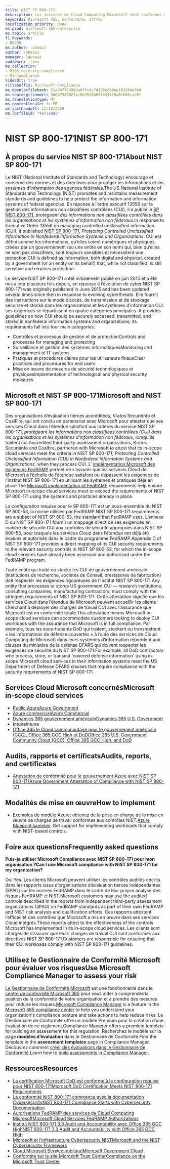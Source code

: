 ```yaml
---
title: NIST SP 800-171
description: Les services de Cloud Computing Microsoft sont conformes aux directives NIST SP 800-171 pour protéger les informations non classées contrôlées (CUI) dans les systèmes d’information non fédéraux.
keywords: Microsoft 365, conformité, offres
localization_priority: None
ms.prod: microsoft-365-enterprise
ms.topic: article
f1.keywords:
- NOCSH
ms.author: robmazz
author: robmazz
manager: laurawi
audience: itpro
ms.collection:
- M365-security-compliance
- MS-Compliance
hideEdit: true
titleSuffix: Microsoft Compliance
ms.openlocfilehash: 51a09772498da0ffc4c7d135e8b9ae103364a984
ms.sourcegitcommit: 9d00734702fec0e76f6b001e31ff0a6eb60cae6f
ms.translationtype: MT
ms.contentlocale: fr-FR
ms.lasthandoff: 12/18/2020
ms.locfileid: "49712082"
---
```

# <a name="nist-sp-800-171"></a><span data-ttu-id="b563d-104">NIST SP 800-171</span><span class="sxs-lookup"><span data-stu-id="b563d-104">NIST SP 800-171</span></span>

## <a name="about-nist-sp-800-171"></a><span data-ttu-id="b563d-105">À propos du service NIST SP 800-171</span><span class="sxs-lookup"><span data-stu-id="b563d-105">About NIST SP 800-171</span></span>

<span data-ttu-id="b563d-106">Le NIST (National Institute of Standards and Technology) encourage et conserve des normes et des directives pour protéger les informations et les systèmes d’information des agences fédérales.</span><span class="sxs-lookup"><span data-stu-id="b563d-106">The US National Institute of Standards and Technology (NIST) promotes and maintains measurement standards and guidelines to help protect the information and information systems of federal agencies.</span></span> <span data-ttu-id="b563d-107">En réponse à l’ordre exécutif 13556 sur la gestion des informations non classifiées contrôlées (CUI), il a publié le [SP NIST 800-171](https://csrc.nist.gov/publications/detail/sp/800-171/rev-1/final), *protégeant des informations non classifiées contrôlées dans les organisations et les systèmes d’information non fédéraux*.</span><span class="sxs-lookup"><span data-stu-id="b563d-107">In response to Executive Order 13556 on managing controlled unclassified information (CUI), it published [NIST SP 800-171](https://csrc.nist.gov/publications/detail/sp/800-171/rev-1/final), *Protecting Controlled Unclassified Information In Nonfederal Information Systems and Organizations*.</span></span> <span data-ttu-id="b563d-108">CUI est défini comme les informations, qu’elles soient numériques et physiques, créées par un gouvernement (ou une entité en son nom) qui, bien qu’elles ne sont pas classifiées, sont toujours sensibles et nécessitent une protection.</span><span class="sxs-lookup"><span data-stu-id="b563d-108">CUI is defined as information, both digital and physical, created by a government (or an entity on its behalf) that, while not classified, is still sensitive and requires protection.</span></span>

<span data-ttu-id="b563d-109">Le service NIST SP 800-171 a été initialement publié en juin 2015 et a été mis à jour plusieurs fois depuis, en réponse à l’évolution de cyber.</span><span class="sxs-lookup"><span data-stu-id="b563d-109">NIST SP 800-171 was originally published in June 2015 and has been updated several times since then in response to evolving cyberthreats.</span></span> <span data-ttu-id="b563d-110">Elle fournit des instructions sur le mode d’accès, de transmission et de stockage sécurisé et stocké dans les organisations et les systèmes d’information CUI. ses exigences se répartissent en quatre catégories principales :</span><span class="sxs-lookup"><span data-stu-id="b563d-110">It provides guidelines on how CUI should be securely accessed, transmitted, and stored in nonfederal information systems and organizations; its requirements fall into four main categories:</span></span>

- <span data-ttu-id="b563d-111">Contrôles et processus de gestion et de protection</span><span class="sxs-lookup"><span data-stu-id="b563d-111">Controls and processes for managing and protecting</span></span>
- <span data-ttu-id="b563d-112">Surveillance et gestion des systèmes informatiques</span><span class="sxs-lookup"><span data-stu-id="b563d-112">Monitoring and management of IT systems</span></span>
- <span data-ttu-id="b563d-113">Pratiques et procédures claires pour les utilisateurs finaux</span><span class="sxs-lookup"><span data-stu-id="b563d-113">Clear practices and procedures for end users</span></span>
- <span data-ttu-id="b563d-114">Mise en œuvre de mesures de sécurité technologiques et physiques</span><span class="sxs-lookup"><span data-stu-id="b563d-114">Implementation of technological and physical security measures</span></span>

## <a name="microsoft-and-nist-sp-800-171"></a><span data-ttu-id="b563d-115">Microsoft et NIST SP 800-171</span><span class="sxs-lookup"><span data-stu-id="b563d-115">Microsoft and NIST SP 800-171</span></span>

<span data-ttu-id="b563d-116">Des organisations d’évaluation tierces accréditées, Kratos SecureInfo et CoalFire, qui ont conclu un partenariat avec Microsoft pour attester que ses services Cloud dans l’étendue satisfont aux critères du service NIST SP 800-171, *protégeant les informations non classifiées contrôlées (CUI) dans les organisations et les systèmes d’information non fédéraux*, lorsqu’ils traitent cui.</span><span class="sxs-lookup"><span data-stu-id="b563d-116">Accredited third-party assessment organizations, Kratos Secureinfo and Coalfire, partnered with Microsoft to attest that its in-scope cloud services meet the criteria in NIST SP 800-171, *Protecting Controlled Unclassified Information (CUI) in Nonfederal Information Systems and Organizations*, when they process CUI.</span></span> <span data-ttu-id="b563d-117">L' [implémentation Microsoft des exigences FedRAMP](offering-fedramp.md) permet de s’assurer que les services Cloud de Microsoft à l’échelle de l’étendue satisfont ou dépassent les exigences de l’Institut NIST SP 800-171 en utilisant les systèmes et pratiques déjà en place.</span><span class="sxs-lookup"><span data-stu-id="b563d-117">The [Microsoft implementation of FedRAMP](offering-fedramp.md) requirements help ensure Microsoft in-scope cloud services meet or exceed the requirements of NIST SP 800-171 using the systems and practices already in place.</span></span>

<span data-ttu-id="b563d-118">La configuration requise pour le SP 800-171 est un sous-ensemble du NIST SP 800-53, la norme utilisée par FedRAMP.</span><span class="sxs-lookup"><span data-stu-id="b563d-118">NIST SP 800-171 requirements are a subset of NIST SP 800-53, the standard that FedRAMP uses.</span></span> <span data-ttu-id="b563d-119">L’annexe D du NIST SP 800-171 fournit un mappage direct de ses exigences en matière de sécurité CUI aux contrôles de sécurité appropriés dans NIST SP 800-53, pour lesquels les services Cloud dans l’étendue ont déjà été évalués et autorisés dans le cadre du programme FedRAMP.</span><span class="sxs-lookup"><span data-stu-id="b563d-119">Appendix D of NIST SP 800-171 provides a direct mapping of its CUI security requirements to the relevant security controls in NIST SP 800-53, for which the in-scope cloud services have already been assessed and authorized under the FedRAMP program.</span></span>

<span data-ttu-id="b563d-120">Toute entité qui traite ou stocke les CUI de gouvernement américain (institutions de recherche, sociétés de Conseil, prestataires de fabrication) doit respecter les exigences rigoureuses de l’Institut NIST SP 800-171.</span><span class="sxs-lookup"><span data-stu-id="b563d-120">Any entity that processes or stores US government CUI — research institutions, consulting companies, manufacturing contractors, must comply with the stringent requirements of NIST SP 800-171.</span></span> <span data-ttu-id="b563d-121">Cette attestation signifie que les services Cloud dans l’étendue de Microsoft peuvent accueillir les clients cherchant à déployer des charges de travail CUI avec l’assurance que Microsoft est en conformité totale.</span><span class="sxs-lookup"><span data-stu-id="b563d-121">This attestation means Microsoft in-scope cloud services can accommodate customers looking to deploy CUI workloads with the assurance that Microsoft is in full compliance.</span></span> <span data-ttu-id="b563d-122">Par exemple, tous les sous-traitants DoD qui traitent, stockent ou transmettent « les informations de défense couvertes » à l’aide des services de Cloud Computing de Microsoft dans leurs systèmes d’information répondent aux clauses du ministère de la défense DFARS qui doivent respecter les exigences de sécurité du NIST SP 800-171.</span><span class="sxs-lookup"><span data-stu-id="b563d-122">For example, all DoD contractors who process, store, or transmit 'covered defense information' using in-scope Microsoft cloud services in their information systems meet the US Department of Defense DFARS clauses that require compliance with the security requirements of NIST SP 800-171.</span></span>

## <a name="microsoft-in-scope-cloud-services"></a><span data-ttu-id="b563d-123">Services Cloud Microsoft concernés</span><span class="sxs-lookup"><span data-stu-id="b563d-123">Microsoft in-scope cloud services</span></span>

- [<span data-ttu-id="b563d-124">Public Azure</span><span class="sxs-lookup"><span data-stu-id="b563d-124">Azure Government</span></span>](https://aka.ms/AzureCompliance)
- [<span data-ttu-id="b563d-125">Azure commercial</span><span class="sxs-lookup"><span data-stu-id="b563d-125">Azure Commercial</span></span>](https://azure.microsoft.com/resources/microsoft-azure-compliance-offerings/)
- [<span data-ttu-id="b563d-126">Dynamics 365 gouvernement américain</span><span class="sxs-lookup"><span data-stu-id="b563d-126">Dynamics 365 U.S. Government</span></span>](https://aka.ms/d365-compliance-list)
- <span data-ttu-id="b563d-127">Intune</span><span class="sxs-lookup"><span data-stu-id="b563d-127">Intune</span></span>
- [<span data-ttu-id="b563d-128">Office 365 le Cloud communautaire pour le gouvernement américain (GCC), Office 365 GCC High et DoD</span><span class="sxs-lookup"><span data-stu-id="b563d-128">Office 365 U.S. Government Community Cloud (GCC), Office 365 GCC High, and DoD</span></span>](https://aka.ms/o365-compliance-framework)

## <a name="audits-reports-and-certificates"></a><span data-ttu-id="b563d-129">Audits, rapports et certificats</span><span class="sxs-lookup"><span data-stu-id="b563d-129">Audits, reports, and certificates</span></span>

- [<span data-ttu-id="b563d-130">Attestation de conformité pour le gouvernement Azure avec NIST SP 800-171</span><span class="sxs-lookup"><span data-stu-id="b563d-130">Azure Government Attestation of Compliance with NIST SP 800-171</span></span>](https://aka.ms/Azure-NIST-800-171)

## <a name="how-to-implement"></a><span data-ttu-id="b563d-131">Modalités de mise en œuvre</span><span class="sxs-lookup"><span data-stu-id="b563d-131">How to implement</span></span>

- <span data-ttu-id="b563d-132">[Exemples de modèle Azure](https://docs.microsoft.com/azure/governance/blueprints/samples/): obtenez de la prise en charge de la mise en œuvre de charges de travail conformes aux contrôles NIST.</span><span class="sxs-lookup"><span data-stu-id="b563d-132">[Azure Blueprint samples](https://docs.microsoft.com/azure/governance/blueprints/samples/): Get support for implementing workloads that comply with NIST-based controls.</span></span>

## <a name="frequently-asked-questions"></a><span data-ttu-id="b563d-133">Foire aux questions</span><span class="sxs-lookup"><span data-stu-id="b563d-133">Frequently asked questions</span></span>

<span data-ttu-id="b563d-134">**Puis-je utiliser Microsoft Compliance avec NIST SP 800-171 pour mon organisation ?**</span><span class="sxs-lookup"><span data-stu-id="b563d-134">**Can I use Microsoft compliance with NIST SP 800-171 for my organization?**</span></span>

<span data-ttu-id="b563d-135">Oui.</span><span class="sxs-lookup"><span data-stu-id="b563d-135">Yes.</span></span> <span data-ttu-id="b563d-136">Les clients Microsoft peuvent utiliser les contrôles audités décrits dans les rapports issus d’organisations d’évaluation tierces indépendantes (3PAO) sur les normes FedRAMP dans le cadre de leur propre analyse des risques FedRAMP et NIST.</span><span class="sxs-lookup"><span data-stu-id="b563d-136">Microsoft customers may use the audited controls described in the reports from independent third-party assessment organizations (3PAO) on FedRAMP standards as part of their own FedRAMP and NIST risk analysis and qualification efforts.</span></span> <span data-ttu-id="b563d-137">Ces rapports attestent l’efficacité des contrôles que Microsoft a mis en œuvre dans ses services Cloud intégrés.</span><span class="sxs-lookup"><span data-stu-id="b563d-137">These reports attest to the effectiveness of the controls Microsoft has implemented in its in-scope cloud services.</span></span> <span data-ttu-id="b563d-138">Les clients sont chargés de s’assurer que leurs charges de travail CUI sont conformes aux directives NIST SP 800-171.</span><span class="sxs-lookup"><span data-stu-id="b563d-138">Customers are responsible for ensuring that their CUI workloads comply with NIST SP 800-171 guidelines.</span></span>

## <a name="use-microsoft-compliance-manager-to-assess-your-risk"></a><span data-ttu-id="b563d-139">Utilisez le Gestionnaire de Conformité Microsoft pour évaluer vos risques</span><span class="sxs-lookup"><span data-stu-id="b563d-139">Use Microsoft Compliance Manager to assess your risk</span></span>

<span data-ttu-id="b563d-140">[Le Gestionnaire de Conformité Microsoft](https://docs.microsoft.com/microsoft-365/compliance/compliance-manager) est une fonctionnalité dans le [centre de conformité Microsoft 365](https://docs.microsoft.com/microsoft-365/compliance/microsoft-365-compliance-center) pour vous aider à comprendre la position de la conformité de votre organisation et à prendre des mesures pour réduire les risques.</span><span class="sxs-lookup"><span data-stu-id="b563d-140">[Microsoft Compliance Manager](https://docs.microsoft.com/microsoft-365/compliance/compliance-manager) is a feature in the [Microsoft 365 compliance center](https://docs.microsoft.com/microsoft-365/compliance/microsoft-365-compliance-center) to help you understand your organization's compliance posture and take actions to help reduce risks.</span></span> <span data-ttu-id="b563d-141">Le Gestionnaire de Conformité offre un modèle Premium pour la création d’une évaluation de ce règlement.</span><span class="sxs-lookup"><span data-stu-id="b563d-141">Compliance Manager offers a premium template for building an assessment for this regulation.</span></span> <span data-ttu-id="b563d-142">Recherchez le modèle sur la page **modèles d’évaluation** dans le Gestionnaire de Conformité.</span><span class="sxs-lookup"><span data-stu-id="b563d-142">Find the template in the **assessment templates** page in Compliance Manager.</span></span> <span data-ttu-id="b563d-143">Découvrez comment [créer des évaluations dans le Gestionnaire de Conformité](https://docs.microsoft.com/microsoft-365/compliance/compliance-manager-assessments).</span><span class="sxs-lookup"><span data-stu-id="b563d-143">Learn how to [build assessments in Compliance Manager](https://docs.microsoft.com/microsoft-365/compliance/compliance-manager-assessments).</span></span>

## <a name="resources"></a><span data-ttu-id="b563d-144">Ressources</span><span class="sxs-lookup"><span data-stu-id="b563d-144">Resources</span></span>

- [<span data-ttu-id="b563d-145">La certification Microsoft DoD est conforme à la configuration requise pour NIST 800-171</span><span class="sxs-lookup"><span data-stu-id="b563d-145">Microsoft DoD Certification Meets NIST 800-171 Requirements</span></span>](offering-DoD-DISA-L2-L4-L5.md)
- [<span data-ttu-id="b563d-146">La conformité NIST 800-171 commence avec la documentation Cybersecurity</span><span class="sxs-lookup"><span data-stu-id="b563d-146">NIST 800-171 Compliance Starts with Cybersecurity Documentation</span></span>](https://www.nist800171.com/)
- [<span data-ttu-id="b563d-147">Autorisations FedRAMP des services de Cloud Computing Microsoft</span><span class="sxs-lookup"><span data-stu-id="b563d-147">Microsoft Cloud Services FedRAMP Authorizations</span></span>](https://marketplace.fedramp.gov/index.html?status=Compliant&sort=productName#/products)
- [<span data-ttu-id="b563d-148">Institut NIST 800-171 3,3 Audit and Accountability avec Office 365 GCC High</span><span class="sxs-lookup"><span data-stu-id="b563d-148">NIST 800-171 3.3 Audit and Accountability with Office 365 GCC High</span></span>](https://info.summit7systems.com/blog/nist-3.3-audit-and-accountability-with-office-365)
- [<span data-ttu-id="b563d-149">Microsoft et l’infrastructure Cybersecurity NIST</span><span class="sxs-lookup"><span data-stu-id="b563d-149">Microsoft and the NIST Cybersecurity Framework</span></span>](offering-nist-csf.md)
- [<span data-ttu-id="b563d-150">Cloud Microsoft Service publique</span><span class="sxs-lookup"><span data-stu-id="b563d-150">Microsoft Government Cloud</span></span>](https://www.microsoft.com/enterprise/government)
- [<span data-ttu-id="b563d-151">Conformité sur le site Microsoft Trust Center</span><span class="sxs-lookup"><span data-stu-id="b563d-151">Compliance on the Microsoft Trust Center</span></span>](https://www.microsoft.com/trust-center/compliance/compliance-overview)
